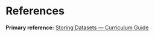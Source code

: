 
# References
**Primary reference:** [Storing Datasets — Curriculum Guide](https://ds-modules.github.io/curriculum-guide/technology/jupyter/large-datasets.html)
